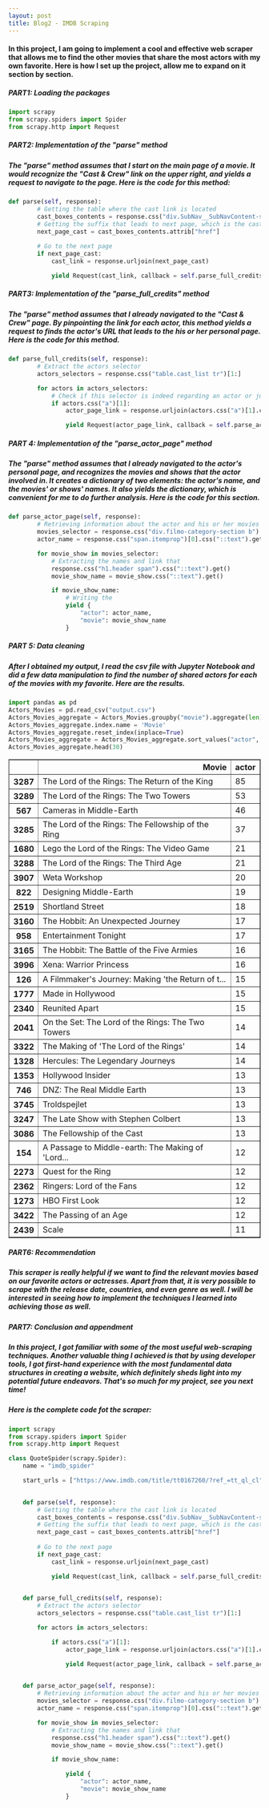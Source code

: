 ```yaml
---
layout: post
title: Blog2 - IMDB Scraping
---
```


#### In this project, I am going to implement a cool and effective web scraper that allows me to find the other movies that share the most actors with my own favorite. Here is how I set up the project, allow me to expand on it section by section.


##### PART1: Loading the packages
```python
import scrapy
from scrapy.spiders import Spider
from scrapy.http import Request
```



##### PART2: Implementation of the "parse" method
##### The "parse" method assumes that I start on the main page of a movie. It would recognize the "Cast & Crew" link on the upper right, and yields a request to navigate to the page. Here is the code for this method:
```python
def parse(self, response):
        # Getting the table where the cast link is located
        cast_boxes_contents = response.css("div.SubNav__SubNavContent-sc-11106ua-3.cKmYsV").css("li.ipc-inline-list__item a")[0]
        # Getting the suffix that leads to next page, which is the cast list
        next_page_cast = cast_boxes_contents.attrib["href"]
        
        # Go to the next page
        if next_page_cast:
            cast_link = response.urljoin(next_page_cast)

            yield Request(cast_link, callback = self.parse_full_credits)
```

##### PART3: Implementation of the "parse_full_credits" method
##### The "parse" method assumes that I already navigated to the "Cast & Crew" page. By pinpointing the link for each actor, this method yields a request to finds the actor's URL that leads to the his or her personal page. Here is the code for this method.
```python
def parse_full_credits(self, response):
        # Extract the actors selector
        actors_selectors = response.css("table.cast_list tr")[1:]

        for actors in actors_selectors:
            # Check if this selector is indeed regarding an actor or just another element of the data frame
            if actors.css("a")[1]:
                actor_page_link = response.urljoin(actors.css("a")[1].css("a").attrib["href"])

                yield Request(actor_page_link, callback = self.parse_actor_page)
```

##### PART 4: Implementation of the "parse_actor_page" method
##### The "parse" method assumes that I already navigated to the actor's personal page, and recognizes the movies and shows that the actor involved in. It creates a dictionary of two elements: the actor's name, and the movies' or shows' names. It also yields the dictionary, which is convenient for me to do further analysis. Here is the code for this section.
```python
def parse_actor_page(self, response):
        # Retrieving information about the actor and his or her movies on the actors page
        movies_selector = response.css("div.filmo-category-section b")
        actor_name = response.css("span.itemprop")[0].css("::text").get()

        for movie_show in movies_selector:
            # Extracting the names and link that
            response.css("h1.header span").css("::text").get()
            movie_show_name = movie_show.css("::text").get()

            if movie_show_name:
                # Writing the
                yield {
                    "actor": actor_name,
                    "movie": movie_show_name
                }
```

##### PART 5: Data cleaning
##### After I obtained my output, I read the csv file with Jupyter Notebook and did a few data manipulation to find the number of shared actors for each of the movies with my favorite. Here are the results.
```python
import pandas as pd
Actors_Movies = pd.read_csv("output.csv")
Actors_Movies_aggregate = Actors_Movies.groupby("movie").aggregate(len)
Actors_Movies_aggregate.index.name = 'Movie'
Actors_Movies_aggregate.reset_index(inplace=True)
Actors_Movies_aggregate = Actors_Movies_aggregate.sort_values("actor", ascending = False)
Actors_Movies_aggregate.head(30)
```

<div>
<style scoped>
    .dataframe tbody tr th:only-of-type {
        vertical-align: middle;
    }

    .dataframe tbody tr th {
        vertical-align: top;
    }

    .dataframe thead th {
        text-align: right;
    }
</style>
<table border="1" class="dataframe">
  <thead>
    <tr style="text-align: right;">
      <th></th>
      <th>Movie</th>
      <th>actor</th>
    </tr>
  </thead>
  <tbody>
    <tr>
      <th>3287</th>
      <td>The Lord of the Rings: The Return of the King</td>
      <td>85</td>
    </tr>
    <tr>
      <th>3289</th>
      <td>The Lord of the Rings: The Two Towers</td>
      <td>53</td>
    </tr>
    <tr>
      <th>567</th>
      <td>Cameras in Middle-Earth</td>
      <td>46</td>
    </tr>
    <tr>
      <th>3285</th>
      <td>The Lord of the Rings: The Fellowship of the Ring</td>
      <td>37</td>
    </tr>
    <tr>
      <th>1680</th>
      <td>Lego the Lord of the Rings: The Video Game</td>
      <td>21</td>
    </tr>
    <tr>
      <th>3288</th>
      <td>The Lord of the Rings: The Third Age</td>
      <td>21</td>
    </tr>
    <tr>
      <th>3907</th>
      <td>Weta Workshop</td>
      <td>20</td>
    </tr>
    <tr>
      <th>822</th>
      <td>Designing Middle-Earth</td>
      <td>19</td>
    </tr>
    <tr>
      <th>2519</th>
      <td>Shortland Street</td>
      <td>18</td>
    </tr>
    <tr>
      <th>3160</th>
      <td>The Hobbit: An Unexpected Journey</td>
      <td>17</td>
    </tr>
    <tr>
      <th>958</th>
      <td>Entertainment Tonight</td>
      <td>17</td>
    </tr>
    <tr>
      <th>3165</th>
      <td>The Hobbit: The Battle of the Five Armies</td>
      <td>16</td>
    </tr>
    <tr>
      <th>3996</th>
      <td>Xena: Warrior Princess</td>
      <td>16</td>
    </tr>
    <tr>
      <th>126</th>
      <td>A Filmmaker's Journey: Making 'the Return of t...</td>
      <td>15</td>
    </tr>
    <tr>
      <th>1777</th>
      <td>Made in Hollywood</td>
      <td>15</td>
    </tr>
    <tr>
      <th>2340</th>
      <td>Reunited Apart</td>
      <td>15</td>
    </tr>
    <tr>
      <th>2041</th>
      <td>On the Set: The Lord of the Rings: The Two Towers</td>
      <td>14</td>
    </tr>
    <tr>
      <th>3322</th>
      <td>The Making of 'The Lord of the Rings'</td>
      <td>14</td>
    </tr>
    <tr>
      <th>1328</th>
      <td>Hercules: The Legendary Journeys</td>
      <td>14</td>
    </tr>
    <tr>
      <th>1353</th>
      <td>Hollywood Insider</td>
      <td>13</td>
    </tr>
    <tr>
      <th>746</th>
      <td>DNZ: The Real Middle Earth</td>
      <td>13</td>
    </tr>
    <tr>
      <th>3745</th>
      <td>Troldspejlet</td>
      <td>13</td>
    </tr>
    <tr>
      <th>3247</th>
      <td>The Late Show with Stephen Colbert</td>
      <td>13</td>
    </tr>
    <tr>
      <th>3086</th>
      <td>The Fellowship of the Cast</td>
      <td>13</td>
    </tr>
    <tr>
      <th>154</th>
      <td>A Passage to Middle-earth: The Making of 'Lord...</td>
      <td>12</td>
    </tr>
    <tr>
      <th>2273</th>
      <td>Quest for the Ring</td>
      <td>12</td>
    </tr>
    <tr>
      <th>2362</th>
      <td>Ringers: Lord of the Fans</td>
      <td>12</td>
    </tr>
    <tr>
      <th>1273</th>
      <td>HBO First Look</td>
      <td>12</td>
    </tr>
    <tr>
      <th>3422</th>
      <td>The Passing of an Age</td>
      <td>12</td>
    </tr>
    <tr>
      <th>2439</th>
      <td>Scale</td>
      <td>11</td>
    </tr>
  </tbody>
</table>
</div>

##### PART6: Recommendation
##### This scraper is really helpful if we want to find the relevant movies based on our favorite actors or actresses. Apart from that, it is very possible to scrape with the release date, countries, and even genre as well. I will be interested in seeing how to implement the techniques I learned into achieving those as well.

##### PART7: Conclusion and appendment
##### In this project, I got familiar with some of the most useful web-scraping techniques. Another valuable thing I achieved is that by using developer tools, I got first-hand experience with the most fundamental data structures in creating a website, which definitely sheds light into my potential future endeavors. That's so much for my project, see you next time!

##### Here is the complete code fot the scraper:
```python
import scrapy
from scrapy.spiders import Spider
from scrapy.http import Request

class QuoteSpider(scrapy.Spider):
    name = "imdb_spider"

    start_urls = ["https://www.imdb.com/title/tt0167260/?ref_=tt_ql_cl"]

    
    def parse(self, response):
        # Getting the table where the cast link is located
        cast_boxes_contents = response.css("div.SubNav__SubNavContent-sc-11106ua-3.cKmYsV").css("li.ipc-inline-list__item a")[0]
        # Getting the suffix that leads to next page, which is the cast list
        next_page_cast = cast_boxes_contents.attrib["href"]
        
        # Go to the next page
        if next_page_cast:
            cast_link = response.urljoin(next_page_cast)

            yield Request(cast_link, callback = self.parse_full_credits)
            

    def parse_full_credits(self, response):
        # Extract the actors selector
        actors_selectors = response.css("table.cast_list tr")[1:]

        for actors in actors_selectors:

            if actors.css("a")[1]:
                actor_page_link = response.urljoin(actors.css("a")[1].css("a").attrib["href"])

                yield Request(actor_page_link, callback = self.parse_actor_page)

        
    def parse_actor_page(self, response):
        # Retrieving information about the actor and his or her movies on the actors page
        movies_selector = response.css("div.filmo-category-section b")
        actor_name = response.css("span.itemprop")[0].css("::text").get()

        for movie_show in movies_selector:
            # Extracting the names and link that
            response.css("h1.header span").css("::text").get()
            movie_show_name = movie_show.css("::text").get()

            if movie_show_name:

                yield {
                    "actor": actor_name,
                    "movie": movie_show_name
                }
```